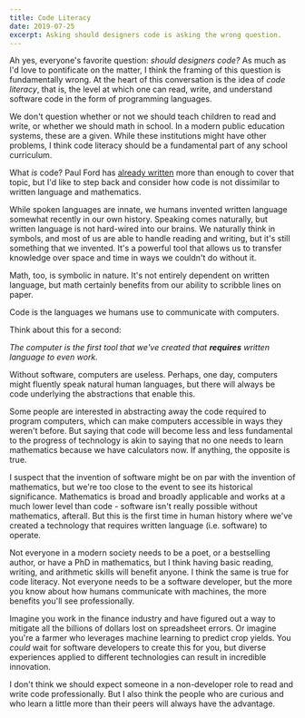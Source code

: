 ```yaml
---
title: Code Literacy
date: 2019-07-25
excerpt: Asking should designers code is asking the wrong question.
---
```


Ah yes, everyone's favorite question: *should designers code?*
As much as I'd love to pontificate on the matter,
I think the framing of this question is fundamentally wrong.
At the heart of this conversation is the idea of *code literacy*,
that is, the level at which one can read, write, and understand software code in the form of programming languages.

We don't question whether or not we should teach children to read and write,
or whether we should math in school.
In a modern public education systems, these are a given.
While these institutions might have other problems,
I think code literacy should be a fundamental part of any school curriculum.

What *is* code? Paul Ford has [already written][what is code] more than enough to cover that topic,
but I'd like to step back and consider how code is not dissimilar to written language and mathematics.

While spoken languages are innate, we humans invented written language somewhat recently in our own history.
Speaking comes naturally, but written language is not hard-wired into our brains.
We naturally think in symbols, and most of us are able to handle reading and writing,
but it's still something that we invented.
It's a powerful tool that allows us to transfer knowledge over space and time in ways we couldn't do without it.

Math, too, is symbolic in nature.
It's not entirely dependent on written language,
but math certainly benefits from our ability to scribble lines on paper.

Code is the languages we humans use to communicate with computers.

Think about this for a second:

<!--
We created a tool that needs language to work.
-->

*The computer is the first tool that we've created that **requires** written language to even work.*

Without software, computers are useless.
Perhaps, one day, computers might fluently speak natural human languages,
but there will always be code underlying the abstractions that enable this.

Some people are interested in abstracting away the code required to program computers,
which can make computers accessible in ways they weren't before.
But saying that code will become less and less fundamental to the progress of technology
is akin to saying that no one needs to learn mathematics because we have calculators now.
If anything, the opposite is true.

I suspect that the invention of software might be on par with the invention of mathematics,
but we're too close to the event to see its historical significance.
Mathematics is broad and broadly applicable and works at a much lower level than code -
software isn't really possible without mathematics, afterall.
But this is the first time in human history where we've created a technology that requires written language (i.e. software) to operate.

Not everyone in a modern society needs to be a poet, or a bestselling author, or have a PhD in mathematics,
but I think having basic reading, writing, and arithmetic skills will benefit anyone.
I think the same is true for code literacy.
Not everyone needs to be a software developer,
but the more you know about how humans communicate with machines,
the more benefits you'll see professionally.

Imagine you work in the finance industry and have figured out a way to mitigate all the billions of dollars lost on spreadsheet errors.
Or imagine you're a farmer who leverages machine learning to predict crop yields.
You *could* wait for software developers to create this for you,
but diverse experiences applied to different technologies can result in incredible innovation.

I don't think we should expect someone in a non-developer role to read and write code professionally.
But I also think the people who are curious and who learn a little more than their peers
will always have the advantage.

[what is code]: https://www.bloomberg.com/graphics/2015-paul-ford-what-is-code/

